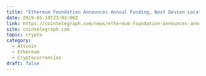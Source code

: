 ```yaml
---
title: "Ethereum Foundation Announces Annual Funding, Next Devcon Location"
date: 2019-05-10T23:03:00Z
link: https://cointelegraph.com/news/ethereum-foundation-announces-annual-funding-next-devcon-location?utm_medium=RSS&utm_source=hune
site: cointelegraph.com
topic: crypto
category:
  - Altcoin
  - Ethereum
  - Cryptocurrencies
draft: false
---
```

